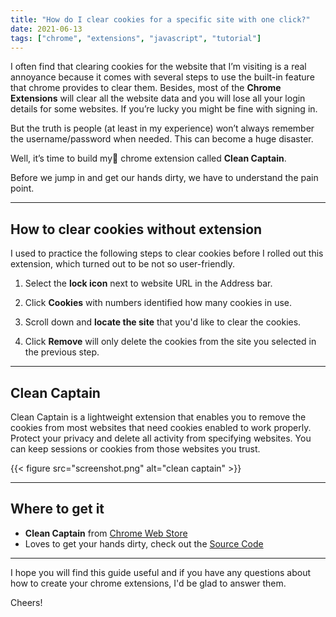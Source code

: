 ```yaml
---
title: "How do I clear cookies for a specific site with one click?" 
date: 2021-06-13
tags: ["chrome", "extensions", "javascript", "tutorial"]
---
```


I often find that clearing cookies for the website that I’m visiting is a real annoyance because it comes with several steps to use the built-in feature that chrome provides to clear them. Besides, most of the **Chrome Extensions** will clear all the website data and you will lose all your login details for some websites. If you’re lucky you might be fine with signing in.

But the truth is people (at least in my experience) won’t always remember the username/password when needed. This can become a huge disaster.

Well, it’s time to build my:rocket: chrome extension called **Clean Captain**.

Before we jump in and get our hands dirty, we have to understand the pain point.

---

## How to clear cookies without extension

I used to practice the following steps to clear cookies before I rolled out this extension, which turned out to be not so user-friendly.

1. Select the **lock icon** next to website URL in the Address bar.

2. Click **Cookies** with numbers identified how many cookies in use.

3. Scroll down and **locate the site** that you'd like to clear the cookies. 

4. Click **Remove** will only delete the cookies from the site you selected in the previous step.

___

## Clean Captain

Clean Captain is a lightweight extension that enables you to remove the cookies from most websites that need cookies enabled to work properly. Protect your privacy and delete all activity from specifying websites. You can keep sessions or cookies from those websites you trust.

{{< figure src="screenshot.png" alt="clean captain" >}}

___

## Where to get it

- **Clean Captain** from [Chrome Web Store](https://bit.ly/2YbCl3B)
- Loves to get your hands dirty, check out the [Source Code](https://github.com/rayspock/clean-captain) 

---

I hope you will find this guide useful and if you have any questions about how to create your chrome extensions, I'd be glad to answer them.

Cheers!